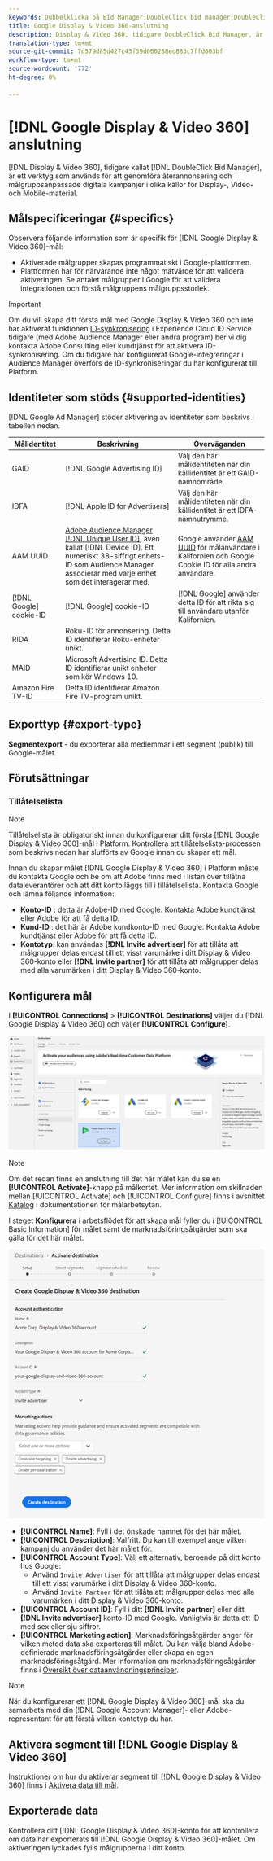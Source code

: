 ```yaml
---
keywords: Dubbelklicka på Bid Manager;DoubleClick bid manager;DoubleClick;Display & Video 360;display 360;video 360;Video 360;Display 360;display and video
title: Google Display & Video 360-anslutning
description: Display & Video 360, tidigare DoubleClick Bid Manager, är ett verktyg som används för att utföra återannonsering och målgruppsanpassade digitala kampanjer i olika källor för Display, Video och Mobile.
translation-type: tm+mt
source-git-commit: 7d579d85d427c45f39d000288ed883c7ffd003bf
workflow-type: tm+mt
source-wordcount: '772'
ht-degree: 0%

---
```



# [!DNL Google Display & Video 360] anslutning

[!DNL Display & Video 360], tidigare kallat  [!DNL DoubleClick Bid Manager], är ett verktyg som används för att genomföra återannonsering och målgruppsanpassade digitala kampanjer i olika källor för Display-, Video- och Mobile-material.

## Målspecificeringar {#specifics}

Observera följande information som är specifik för [!DNL Google Display & Video 360]-mål:

* Aktiverade målgrupper skapas programmatiskt i Google-plattformen.
* Plattformen har för närvarande inte något mätvärde för att validera aktiveringen. Se antalet målgrupper i Google för att validera integrationen och förstå målgruppens målgruppsstorlek.

>[!IMPORTANT]
>
>Om du vill skapa ditt första mål med Google Display &amp; Video 360 och inte har aktiverat funktionen [ID-synkronisering](https://experienceleague.adobe.com/docs/id-service/using/id-service-api/methods/idsync.html) i Experience Cloud ID Service tidigare (med Adobe Audience Manager eller andra program) ber vi dig kontakta Adobe Consulting eller kundtjänst för att aktivera ID-synkronisering. Om du tidigare har konfigurerat Google-integreringar i Audience Manager överförs de ID-synkroniseringar du har konfigurerat till Platform.

## Identiteter som stöds {#supported-identities}

[!DNL Google Ad Manager] stöder aktivering av identiteter som beskrivs i tabellen nedan.

| Målidentitet | Beskrivning | Överväganden |
|---|---|---|
| GAID | [!DNL Google Advertising ID] | Välj den här målidentiteten när din källidentitet är ett GAID-namnområde. |
| IDFA | [!DNL Apple ID for Advertisers] | Välj den här målidentiteten när din källidentitet är ett IDFA-namnutrymme. |
| AAM UUID | [Adobe Audience Manager [!DNL Unique User ID]](https://experienceleague.adobe.com/docs/audience-manager/user-guide/reference/ids-in-aam.html), även kallat  [!DNL Device ID]. Ett numeriskt 38-siffrigt enhets-ID som Audience Manager associerar med varje enhet som det interagerar med. | Google använder [AAM UUID](https://experienceleague.adobe.com/docs/audience-manager/user-guide/reference/ids-in-aam.html?lang=en) för målanvändare i Kalifornien och Google Cookie ID för alla andra användare. |
| [!DNL Google] cookie-ID | [!DNL Google] cookie-ID | [!DNL Google] använder detta ID för att rikta sig till användare utanför Kalifornien. |
| RIDA | Roku-ID för annonsering. Detta ID identifierar Roku-enheter unikt. |  |
| MAID | Microsoft Advertising ID. Detta ID identifierar unikt enheter som kör Windows 10. |  |
| Amazon Fire TV-ID | Detta ID identifierar Amazon Fire TV-program unikt. |  |

## Exporttyp {#export-type}

**Segmentexport**  - du exporterar alla medlemmar i ett segment (publik) till Google-målet.

## Förutsättningar

### Tillåtelselista

>[!NOTE]
>
>Tillåtelselista är obligatoriskt innan du konfigurerar ditt första [!DNL Google Display & Video 360]-mål i Platform. Kontrollera att tillåtelselista-processen som beskrivs nedan har slutförts av Google innan du skapar ett mål.

Innan du skapar målet [!DNL Google Display & Video 360] i Platform måste du kontakta Google och be om att Adobe finns med i listan över tillåtna dataleverantörer och att ditt konto läggs till i tillåtelselista. Kontakta Google och lämna följande information:

* **Konto-ID** : detta är Adobe-ID med Google. Kontakta Adobe kundtjänst eller Adobe för att få detta ID.
* **Kund-ID** : det här är Adobe kundkonto-ID med Google. Kontakta Adobe kundtjänst eller Adobe för att få detta ID.
* **Kontotyp**: kan användas  **[!DNL Invite advertiser]** för att tillåta att målgrupper delas endast till ett visst varumärke i ditt Display &amp; Video 360-konto eller  **[!DNL Invite partner]** för att tillåta att målgrupper delas med alla varumärken i ditt Display &amp; Video 360-konto.

## Konfigurera mål

I **[!UICONTROL Connections]** > **[!UICONTROL Destinations]** väljer du [!DNL Google Display & Video 360] och väljer **[!UICONTROL Configure]**.

![Connect Google Display &amp; Video 360 destination](../../assets/catalog/advertising/google-dv360/catalog.png)

>[!NOTE]
>
>Om det redan finns en anslutning till det här målet kan du se en **[!UICONTROL Activate]**-knapp på målkortet. Mer information om skillnaden mellan [!UICONTROL Activate] och [!UICONTROL Configure] finns i avsnittet [Katalog](../../ui/destinations-workspace.md#catalog) i dokumentationen för målarbetsytan.

I steget **Konfigurera** i arbetsflödet för att skapa mål fyller du i [!UICONTROL Basic Information] för målet samt de marknadsföringsåtgärder som ska gälla för det här målet.

![Grundläggande information, Google Display och Video 360](../../assets/catalog/advertising/google-dv360/setup.png)

* **[!UICONTROL Name]**: Fyll i det önskade namnet för det här målet.
* **[!UICONTROL Description]**: Valfritt. Du kan till exempel ange vilken kampanj du använder det här målet för.
* **[!UICONTROL Account Type]**: Välj ett alternativ, beroende på ditt konto hos Google:
   * Använd `Invite Advertiser` för att tillåta att målgrupper delas endast till ett visst varumärke i ditt Display &amp; Video 360-konto.
   * Använd `Invite Partner` för att tillåta att målgrupper delas med alla varumärken i ditt Display &amp; Video 360-konto.
* **[!UICONTROL Account ID]**: Fyll i ditt  **[!DNL Invite partner]** eller ditt  **[!DNL Invite advertiser]** konto-ID med Google. Vanligtvis är detta ett ID med sex eller sju siffror.
* **[!UICONTROL Marketing action]**: Marknadsföringsåtgärder anger för vilken metod data ska exporteras till målet. Du kan välja bland Adobe-definierade marknadsföringsåtgärder eller skapa en egen marknadsföringsåtgärd. Mer information om marknadsföringsåtgärder finns i [Översikt över dataanvändningsprinciper](../../../data-governance/policies/overview.md).

>[!NOTE]
>
>När du konfigurerar ett [!DNL Google Display & Video 360]-mål ska du samarbeta med din [!DNL Google Account Manager]- eller Adobe-representant för att förstå vilken kontotyp du har.

## Aktivera segment till [!DNL Google Display & Video 360]

Instruktioner om hur du aktiverar segment till [!DNL Google Display & Video 360] finns i [Aktivera data till mål](../../ui/activate-destinations.md).

## Exporterade data

Kontrollera ditt [!DNL Google Display & Video 360]-konto för att kontrollera om data har exporterats till [!DNL Google Display & Video 360]-målet. Om aktiveringen lyckades fylls målgrupperna i ditt konto.